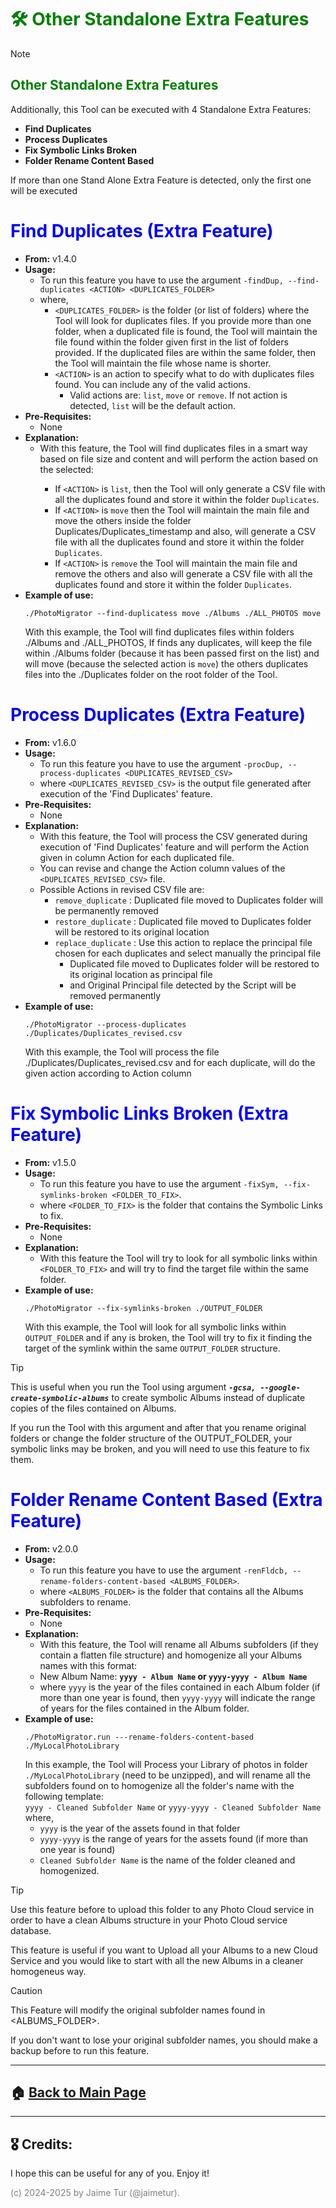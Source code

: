 # <span style="color:green">🛠️ Other Standalone Extra Features</span>

> [!NOTE]
> ## <span style="color:green">Other Standalone Extra Features</span>
>Additionally, this Tool can be executed with 4 Standalone Extra Features: 
> 
> - **Find Duplicates** 
> - **Process Duplicates** 
> - **Fix Symbolic Links Broken** 
> - **Folder Rename Content Based** 
>
> If more than one Stand Alone Extra Feature is detected, only the first one will be executed


# <span style="color:blue"> Find Duplicates (Extra Feature)</span>
- **From:** v1.4.0
- **Usage:**
  - To run this feature you have to use the argument `-findDup, --find-duplicates <ACTION> <DUPLICATES_FOLDER>`
  - where, 
      - `<DUPLICATES_FOLDER>` is the folder (or list of folders) where the Tool will look for duplicates files. If you provide more than one folder, when a duplicated file is found, the Tool will maintain the file found within the folder given first in the list of folders provided. If the duplicated files are within the same folder, then the Tool will maintain the file whose name is shorter.
      - `<ACTION>` is an action to specify what to do with duplicates files found. You can include any of the valid actions. 
        - Valid actions are: `list`, `move` or `remove`. If not action is detected, `list` will be the default action.
- **Pre-Requisites:**
  - None
- **Explanation:**
  - With this feature, the Tool will find duplicates files in a smart way based on file size and content and will perform the action based on the <ACTION> selected:
    - If `<ACTION>` is `list`, then the Tool will only generate a CSV file with all the duplicates found and store it within the folder `Duplicates`. 
    - If `<ACTION>` is `move` then the Tool will maintain the main file and move the others inside the folder Duplicates/Duplicates_timestamp and also, will generate a CSV file with all the duplicates found and store it within the folder `Duplicates`. 
    - If `<ACTION>` is `remove` the Tool will maintain the main file and remove the others and also will generate a CSV file with all the duplicates found and store it within the folder `Duplicates`.
- **Example of use:**
  ```
  ./PhotoMigrator --find-duplicatess move ./Albums ./ALL_PHOTOS move
  ```
  With this example, the Tool will find duplicates files within folders ./Albums and ./ALL_PHOTOS,
  If finds any duplicates, will keep the file within ./Albums folder (because it has been passed first on the list)
  and will move (because the selected action is `move`) the others duplicates files into the ./Duplicates folder on the root folder of the Tool.


# <span style="color:blue"> Process Duplicates (Extra Feature)</span>
- **From:** v1.6.0
- **Usage:**
  - To run this feature you have to use the argument `-procDup, --process-duplicates <DUPLICATES_REVISED_CSV>`
  - where `<DUPLICATES_REVISED_CSV>` is the output file generated after execution of the 'Find Duplicates' feature.
- **Pre-Requisites:**
  - None
- **Explanation:**
  - With this feature, the Tool will process the CSV generated during execution of 'Find Duplicates' feature and will perform the Action given in column Action for each duplicated file.
  - You can revise and change the Action column values of the `<DUPLICATES_REVISED_CSV>` file.
  - Possible Actions in revised CSV file are:
      - `remove_duplicate`  : Duplicated file moved to Duplicates folder will be permanently removed
      - `restore_duplicate` : Duplicated file moved to Duplicates folder will be restored to its original location
      - `replace_duplicate` : Use this action to replace the principal file chosen for each duplicates and select manually the principal file
          - Duplicated file moved to Duplicates folder will be restored to its original location as principal file
          - and Original Principal file detected by the Script will be removed permanently
- **Example of use:**
  ```
  ./PhotoMigrator --process-duplicates ./Duplicates/Duplicates_revised.csv
  ```
  With this example, the Tool will process the file ./Duplicates/Duplicates_revised.csv
  and for each duplicate, will do the given action according to Action column


# <span style="color:blue"> Fix Symbolic Links Broken (Extra Feature)</span>
- **From:** v1.5.0
- **Usage:**
  - To run this feature you have to use the argument `-fixSym, --fix-symlinks-broken <FOLDER_TO_FIX>`.
  - where `<FOLDER_TO_FIX>` is the folder that contains the Symbolic Links to fix.
- **Pre-Requisites:**
  - None
- **Explanation:**
  - With this feature the Tool will try to look for all symbolic links within `<FOLDER_TO_FIX>` and will try to find the target file within the same folder.
- **Example of use:**
  ```
  ./PhotoMigrator --fix-symlinks-broken ./OUTPUT_FOLDER 
  ```
  With this example, the Tool will look for all symbolic links within `OUTPUT_FOLDER` and if any is broken,
  the Tool will try to fix it finding the target of the symlink within the same `OUTPUT_FOLDER` structure.

> [!TIP]  
> This is useful when you run the Tool using argument _**`-gcsa, --google-create-symbolic-albums`**_ to create symbolic Albums instead of duplicate copies of the files contained on Albums.  
> 
> If you run the Tool with this argument and after that you rename original folders or change the folder structure of the OUTPUT_FOLDER, your symbolic links may be broken, and you will need to use this feature to fix them.


# <span style="color:blue"> Folder Rename Content Based (Extra Feature)</span>
- **From:** v2.0.0
- **Usage:**
  - To run this feature you have to use the argument `-renFldcb, --rename-folders-content-based <ALBUMS_FOLDER>`.
  - where `<ALBUMS_FOLDER>` is the folder that contains all the Albums subfolders to rename.
- **Pre-Requisites:**
  - None
- **Explanation:**
  - With this feature, the Tool will rename all Albums subfolders (if they contain a flatten file structure) and homogenize all your Albums names with this format:  
  - New Album Name: **`yyyy - Album Name` or `yyyy-yyyy - Album Name`**  
  - where `yyyy` is the year of the files contained in each Album folder (if more than one year is found, then `yyyy-yyyy` will indicate the range of years for the files contained in the Album folder.
- **Example of use:**
  ```
  ./PhotoMigrator.run ---rename-folders-content-based ./MyLocalPhotoLibrary
  ```
  In this example, the Tool will Process your Library of photos in folder `./MyLocalPhotoLibrary` (need to be unzipped), and will rename all the subfolders found on to homogenize all the folder's name with the following template:  
  `yyyy - Cleaned Subfolder Name` or `yyyy-yyyy - Cleaned Subfolder Name`  
   where, 
  - `yyyy` is the year of the assets found in that folder
  - `yyyy-yyyy` is the range of years for the assets found (if more than one year is found)  
  - `Cleaned Subfolder Name` is the name of the folder cleaned and homogenized.  

> [!TIP]  
> Use this feature before to upload this folder to any Photo Cloud service in order to have a clean Albums structure in your Photo Cloud service database.  
> 
> This feature is useful if you want to Upload all your Albums to a new Cloud Service and you would like to start with all the new Albums in a cleaner homogeneus way.  

> [!CAUTION]  
> This Feature will modify the original subfolder names found in <ALBUMS_FOLDER>. 
> 
> If you don't want to lose your original subfolder names, you should make a backup before to run this feature.

---

## 🏠 [Back to Main Page](https://github.com/jaimetur/PhotoMigrator/blob/main/README.md)


---
## 🎖️ Credits:
I hope this can be useful for any of you. Enjoy it!

<span style="color:grey">(c) 2024-2025 by Jaime Tur (@jaimetur).</span>  
